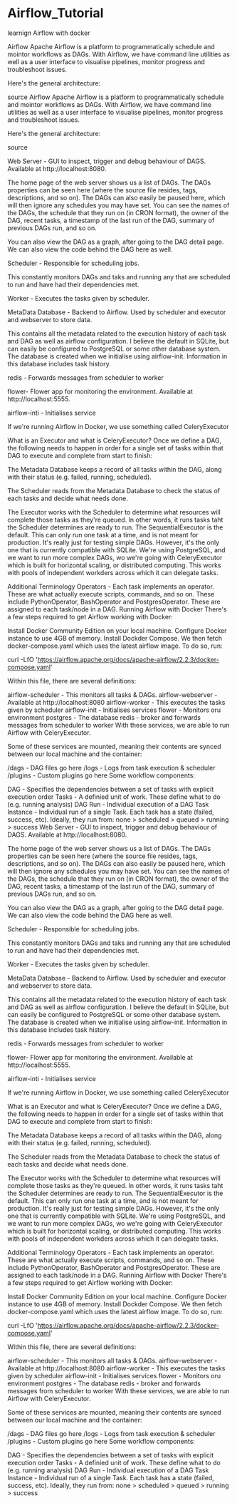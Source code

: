 # Airflow_Tutorial
learnign Airflow with docker


Airflow
Apache Airflow is a platform to programmatically schedule and mointor workflows as DAGs. With Airflow, we have command line utilities as well as a user interface to visualise pipelines, monitor progress and troubleshoot issues.

Here's the general architecture:



source
Airflow
Apache Airflow is a platform to programmatically schedule and mointor workflows as DAGs. With Airflow, we have command line utilities as well as a user interface to visualise pipelines, monitor progress and troubleshoot issues.

Here's the general architecture:



source

Web Server - GUI to inspect, trigger and debug behaviour of DAGS. Available at http://localhost:8080.

The home page of the web server shows us a list of DAGs. The DAGs properties can be seen here (where the source file resides, tags, descriptions, and so on). The DAGs can also easily be paused here, which will then ignore any schedules you may have set. You can see the names of the DAGs, the schedule that they run on (in CRON format), the owner of the DAG, recent tasks, a timestamp of the last run of the DAG, summary of previous DAGs run, and so on.

You can also view the DAG as a graph, after going to the DAG detail page. We can also view the code behind the DAG here as well.

Scheduler - Responsible for scheduling jobs.

This constantly monitors DAGs and taks and running any that are scheduled to run and have had their dependencies met.

Worker - Executes the tasks given by scheduler.

MetaData Database - Backend to Airflow. Used by scheduler and executor and webserver to store data.

This contains all the metadata related to the execution history of each task and DAG as well as airflow configuration. I believe the default in SQLite, but can easily be configured to PostgreSQL or some other database system. The database is created when we initialise using airflow-init. Information in this database includes task history.

redis - Forwards messages from scheduler to worker

flower- Flower app for monitoring the environment. Available at http://localhost:5555.

airflow-inti - Initialises service

If we're running Airflow in Docker, we use something called CeleryExecutor

What is an Executor and what is CeleryExecutor?
Once we define a DAG, the following needs to happen in order for a single set of tasks within that DAG to execute and complete from start to finish:

The Metadata Database keeps a record of all tasks within the DAG, along with their status (e.g. failed, running, scheduled).

The Scheduler reads from the Metadata Database to check the status of each tasks and decide what needs done.

The Executor works with the Scheduler to determine what resources will complete those tasks as they're queued. In other words, it runs tasks taht the Scheduler determines are ready to run. The SequentialExecutor is the default. This can only run one task at a time, and is not meant for production. It's really just for testing simple DAGs. However, it's the only one that is currently compatible with SQLite. We're using PostgreSQL, and we want to run more complex DAGs, wo we're going with CeleryExecutor which is built for horizontal scaling, or distributed computing. This works with pools of independent workders across which it can delegate tasks.

Additional Terminology
Operators - Each task implements an operator. These are what actually execute scripts, commands, and so on. These include PythonOperator, BashOperator and PostgresOperator. These are assigned to each task/node in a DAG.
Running Airflow with Docker
There's a few steps required to get Airflow working with Docker:

Install Docker Community Edition on your local machine.
Configure Docker instance to use 4GB of memory.
Install Dockder Compose.
We then fetch docker-compose.yaml which uses the latest airflow image. To do so, run:

curl -LfO 'https://airflow.apache.org/docs/apache-airflow/2.2.3/docker-compose.yaml'

Within this file, there are several definitions:

airflow-scheduler - This monitors all tasks & DAGs.
airflow-webserver - Available at http://localhost:8080
airflow-worker - This executes the tasks given by scheduler
airflow-init - Initialises services
flower - Monitors oru environment
postgres - The database
redis - broker and forwards messages from scheduler to worker
With these services, we are able to run Airflow with CeleryExecutor.

Some of these services are mounted, meaning their contents are synced between our local machine and the container:

/dags - DAG files go here
/logs - Logs from task execution & scheduler
/plugins - Custom plugins go here
Some workflow components:

DAG - Specifies the dependencies between a set of tasks with explicit execution order
Tasks - A definied unit of work. These define what to do (e.g. running analysis)
DAG Run - Individual execution of a DAG
Task Instance - Individual run of a single Task. Each task has a state (failed, success, etc). Ideally, they run from:
none > scheduled > queued > running > success
Web Server - GUI to inspect, trigger and debug behaviour of DAGS. Available at http://localhost:8080.

The home page of the web server shows us a list of DAGs. The DAGs properties can be seen here (where the source file resides, tags, descriptions, and so on). The DAGs can also easily be paused here, which will then ignore any schedules you may have set. You can see the names of the DAGs, the schedule that they run on (in CRON format), the owner of the DAG, recent tasks, a timestamp of the last run of the DAG, summary of previous DAGs run, and so on.

You can also view the DAG as a graph, after going to the DAG detail page. We can also view the code behind the DAG here as well.

Scheduler - Responsible for scheduling jobs.

This constantly monitors DAGs and taks and running any that are scheduled to run and have had their dependencies met.

Worker - Executes the tasks given by scheduler.

MetaData Database - Backend to Airflow. Used by scheduler and executor and webserver to store data.

This contains all the metadata related to the execution history of each task and DAG as well as airflow configuration. I believe the default in SQLite, but can easily be configured to PostgreSQL or some other database system. The database is created when we initialise using airflow-init. Information in this database includes task history.

redis - Forwards messages from scheduler to worker

flower- Flower app for monitoring the environment. Available at http://localhost:5555.

airflow-inti - Initialises service

If we're running Airflow in Docker, we use something called CeleryExecutor

What is an Executor and what is CeleryExecutor?
Once we define a DAG, the following needs to happen in order for a single set of tasks within that DAG to execute and complete from start to finish:

The Metadata Database keeps a record of all tasks within the DAG, along with their status (e.g. failed, running, scheduled).

The Scheduler reads from the Metadata Database to check the status of each tasks and decide what needs done.

The Executor works with the Scheduler to determine what resources will complete those tasks as they're queued. In other words, it runs tasks taht the Scheduler determines are ready to run. The SequentialExecutor is the default. This can only run one task at a time, and is not meant for production. It's really just for testing simple DAGs. However, it's the only one that is currently compatible with SQLite. We're using PostgreSQL, and we want to run more complex DAGs, wo we're going with CeleryExecutor which is built for horizontal scaling, or distributed computing. This works with pools of independent workders across which it can delegate tasks.

Additional Terminology
Operators - Each task implements an operator. These are what actually execute scripts, commands, and so on. These include PythonOperator, BashOperator and PostgresOperator. These are assigned to each task/node in a DAG.
Running Airflow with Docker
There's a few steps required to get Airflow working with Docker:

Install Docker Community Edition on your local machine.
Configure Docker instance to use 4GB of memory.
Install Dockder Compose.
We then fetch docker-compose.yaml which uses the latest airflow image. To do so, run:

curl -LfO 'https://airflow.apache.org/docs/apache-airflow/2.2.3/docker-compose.yaml'

Within this file, there are several definitions:

airflow-scheduler - This monitors all tasks & DAGs.
airflow-webserver - Available at http://localhost:8080
airflow-worker - This executes the tasks given by scheduler
airflow-init - Initialises services
flower - Monitors oru environment
postgres - The database
redis - broker and forwards messages from scheduler to worker
With these services, we are able to run Airflow with CeleryExecutor.

Some of these services are mounted, meaning their contents are synced between our local machine and the container:

/dags - DAG files go here
/logs - Logs from task execution & scheduler
/plugins - Custom plugins go here
Some workflow components:

DAG - Specifies the dependencies between a set of tasks with explicit execution order
Tasks - A definied unit of work. These define what to do (e.g. running analysis)
DAG Run - Individual execution of a DAG
Task Instance - Individual run of a single Task. Each task has a state (failed, success, etc). Ideally, they run from:
none > scheduled > queued > running > success

